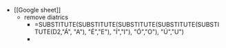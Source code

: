 - [[Google sheet]]
	- remove diatrics
		- =SUBSTITUTE(SUBSTITUTE(SUBSTITUTE(SUBSTITUTE(SUBSTITUTE(D2,"Á", "A"), "É","E"), "Í","I"), "Ó","O"), "Ú","U")
		-